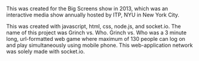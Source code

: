 This was created for the Big Screens show in 2013, which was an interactive media show annually hosted by ITP, NYU in New York City.

This was created with javascript, html, css, node.js, and socket.io. The name of this project was Grinch vs. Who.
Grinch vs. Who was a 3 minute long, url-formatted web game where maximum of 130 people can log on and play simultaneously using mobile phone.
This web-application network was solely made with socket.io.

